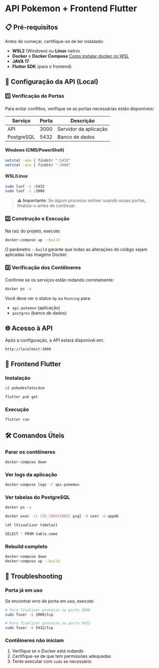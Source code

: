# API Pokemon + Frontend Flutter

## 📋 Pré-requisitos

Antes de começar, certifique-se de ter instalado:

- **WSL2** (Windows) ou **Linux** nativo
- **Docker** e **Docker Compose** [Como instalar docker no WSL](https://medium.com/@habbema/guia-de-instala%C3%A7%C3%A3o-do-docker-no-wsl-2-com-ubuntu-22-04-9ceabe4d79e8)
- **JAVA 17**
- **Flutter SDK** (para o frontend)

## 🐳 Configuração da API (Local)

### 1️⃣ Verificação de Portas

Para evitar conflitos, verifique se as portas necessárias estão disponíveis:

| Serviço | Porta | Descrição |
|---------|-------|-----------|
| API | 3000 | Servidor da aplicação |
| PostgreSQL | 5432 | Banco de dados |

#### Windows (CMD/PowerShell)
```bash
netstat -ano | findstr ":5432"
netstat -ano | findstr ":3000"
```

#### WSL/Linux
```bash
sudo lsof -i :5432
sudo lsof -i :3000
```

> ⚠️ **Importante**: Se algum processo estiver usando essas portas, finalize-o antes de continuar.

### 2️⃣ Construção e Execução

Na raiz do projeto, execute:

```bash
docker-compose up --build
```

O parâmetro `--build` garante que todas as alterações do código sejam aplicadas nas imagens Docker.

### 3️⃣ Verificação dos Contêineres

Confirme se os serviços estão rodando corretamente:

```bash
docker ps -a
```

Você deve ver o status `Up` ou `Running` para:
- `api-pokemon` (aplicação)
- `postgres` (banco de dados)

## 🌐 Acesso à API

Após a configuração, a API estará disponível em:
```
http://localhost:3000
```

## 📱 Frontend Flutter

### Instalação
```bash
cd pokedexfatecdsm
```
```bash
flutter pub get
```

### Execução
```bash
flutter run
```

## 🛠️ Comandos Úteis

### Parar os contêineres
```bash
docker-compose down
```

### Ver logs da aplicação
```bash
docker-compose logs -f api-pokemon
```
### Ver tabelas do PostgreSQL
```bash
docker ps -a

docker exec -it [ID_CONTAINER] psql -U user -d appdb

\dt (Visualizar tabelas)

SELECT * FROM table_name
```

### Rebuild completo
```bash
docker-compose down
docker-compose up --build
```

## 🐛 Troubleshooting

### Porta já em uso
Se encontrar erro de porta em uso, execute:
```bash
# Para finalizar processo na porta 3000
sudo fuser -k 3000/tcp

# Para finalizar processo na porta 5432
sudo fuser -k 5432/tcp
```

### Contêineres não iniciam
1. Verifique se o Docker está rodando
2. Certifique-se de que tem permissões adequadas
3. Tente executar com `sudo` se necessário
